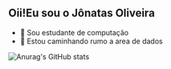 ## Oii!Eu sou o Jônatas Oliveira 

- 🌱 Sou estudante de computação
- 🤔 Estou caminhando rumo a area de dados

![Anurag's GitHub stats](https://github-readme-stats.vercel.app/api?username=Jonatas-G-Oliveira&show_icons=true&theme=dracula)
